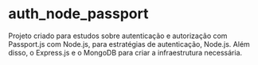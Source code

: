 # auth_node_passport

Projeto criado para estudos sobre autenticação e autorização com Passport.js com Node.js, para estratégias de autenticação,  Node.js. Além disso, o Express.js e o MongoDB para criar a infraestrutura necessária.
